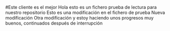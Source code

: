 #Este cliente es el mejor
Hola esto es un fichero prueba de lectura para nuestro repositorio
Esto es una modificación en el fichero de prueba
Nueva modificación
Otra modificación y estoy haciendo unos progresos muy buenos, continuados después de interrupción
